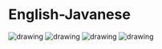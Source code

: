 # English-Javanese

<img src="appdisplay/angka.jpeg" alt="drawing" /> <img src="appdisplay/famili.jpeg" alt="drawing" /> <img src="appdisplay/ekspresi.jpeg" alt="drawing" > <img src="appdisplay/warna.jpeg" alt="drawing" />
